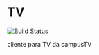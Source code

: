 TV
======

[![Build Status](https://travis-ci.org/CampusPI/TV.svg?branch=master)](https://travis-ci.org/CampusPI/TV)

cliente para TV da campusTV
